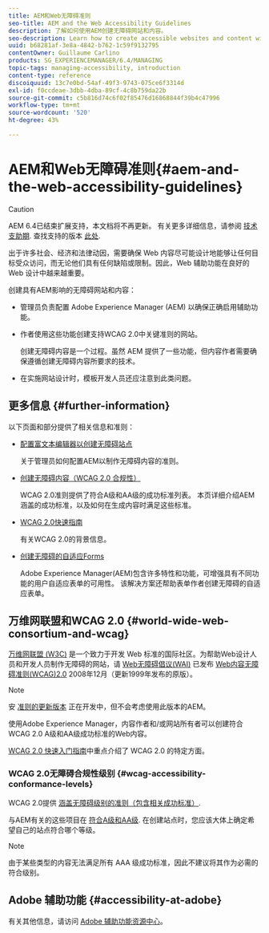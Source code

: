 ```yaml
---
title: AEM和Web无障碍准则
seo-title: AEM and the Web Accessibility Guidelines
description: 了解如何使用AEM创建无障碍网站和内容。
seo-description: Learn how to create accessible websites and content with AEM.
uuid: b68281af-3e8a-4842-b762-1c59f9132795
contentOwner: Guillaume Carlino
products: SG_EXPERIENCEMANAGER/6.4/MANAGING
topic-tags: managing-accessibility, introduction
content-type: reference
discoiquuid: 13c7e0bd-54af-49f3-9743-075ce6f3314d
exl-id: f0ccdeae-3dbb-4dba-89cf-4c8b759da22b
source-git-commit: c5b816d74c6f02f85476d16868844f39b4c47996
workflow-type: tm+mt
source-wordcount: '520'
ht-degree: 43%

---
```


# AEM和Web无障碍准则{#aem-and-the-web-accessibility-guidelines}

>[!CAUTION]
>
>AEM 6.4已结束扩展支持，本文档将不再更新。 有关更多详细信息，请参阅 [技术支助期](https://helpx.adobe.com/cn/support/programs/eol-matrix.html). 查找支持的版本 [此处](https://experienceleague.adobe.com/docs/).

出于许多社会、经济和法律动因，需要确保 Web 内容尽可能设计地能够让任何目标受众访问，而无论他们具有任何缺陷或限制。因此，Web 辅助功能在良好的 Web 设计中越来越重要。

创建具有AEM影响的无障碍网站和内容：

* 管理员负责配置 Adobe Experience Manager (AEM) 以确保正确启用辅助功能。
* 作者使用这些功能创建支持WCAG 2.0中关键准则的网站。

   创建无障碍内容是一个过程。虽然 AEM 提供了一些功能，但内容作者需要确保遵循创建无障碍内容所要求的技术。

* 在实施网站设计时，模板开发人员还应注意到此类问题。

## 更多信息 {#further-information}

以下页面和部分提供了相关信息和准则：

* [配置富文本编辑器以创建无障碍站点](/help/sites-administering/rte-accessible-content.md)

   关于管理员如何配置AEM以制作无障碍内容的准则。

* [创建无障碍内容（WCAG 2.0 合规性）](/help/sites-authoring/creating-accessible-content.md)

   WCAG 2.0准则提供了符合A级和AA级的成功标准列表。 本页详细介绍AEM涵盖的成功标准，以及如何在生成内容时满足这些标准。

* [WCAG 2.0快速指南](/help/managing/qg-wcag.md)

   有关WCAG 2.0的背景信息。

* [创建无障碍的自适应Forms](/help/forms/using/creating-accessible-adaptive-forms.md)

   Adobe Experience Manager(AEM)包含许多特性和功能，可增强具有不同功能的用户自适应表单的可用性。 该解决方案还帮助表单作者创建无障碍的自适应表单。

## 万维网联盟和WCAG 2.0 {#world-wide-web-consortium-and-wcag}

[万维网联盟 (W3C)](https://www.w3.org/) 是一个致力于开发 Web 标准的国际社区。为帮助Web设计人员和开发人员制作无障碍的网站，请 [Web无障碍倡议(WAI)](https://www.w3.org/WAI/) 已发布 [Web内容无障碍准则(WCAG)2.0](https://www.w3.org/TR/WCAG20/) 2008年12月（更新1999年发布的原版）。

>[!NOTE]
>
>安 [准则的更新版本](https://www.w3.org/TR/WCAG21/) 正在开发中，但不会考虑使用此版本的AEM。

使用Adobe Experience Manager，内容作者和/或网站所有者可以创建符合WCAG 2.0 A级和AA级成功标准的Web内容。

[WCAG 2.0 快速入门指南](/help/managing/qg-wcag.md)中重点介绍了 WCAG 2.0 的特定方面。

### WCAG 2.0无障碍合规性级别 {#wcag-accessibility-conformance-levels}

WCAG 2.0提供 [涵盖无障碍级别的准则（包含相关成功标准）](https://www.w3.org/TR/UNDERSTANDING-WCAG20/conformance.html).

与AEM有关的这些项目在 [符合A级和AA级](/help/sites-authoring/creating-accessible-content.md). 在创建站点时，您应该大体上确定希望自己的站点符合哪个等级。

>[!NOTE]
>
>由于某些类型的内容无法满足所有 AAA 级成功标准，因此不建议将其作为必需的符合级别。

## Adobe 辅助功能 {#accessibility-at-adobe}

有关其他信息，请访问 [Adobe 辅助功能资源中心](https://www.adobe.com/cn/accessibility/)。
